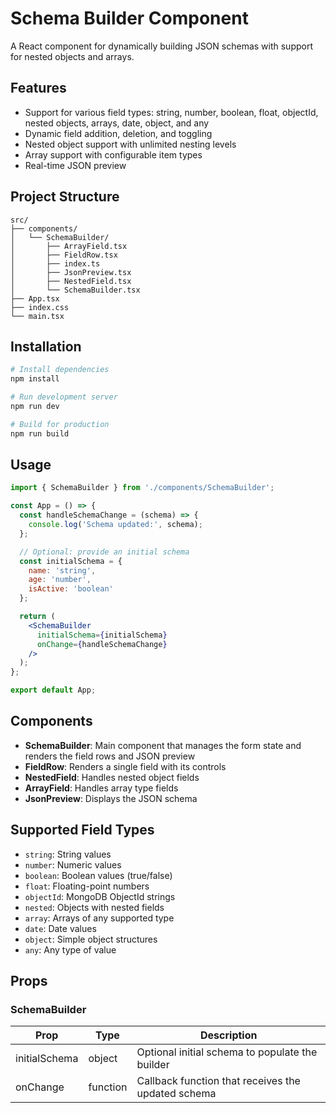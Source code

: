 # Schema Builder Component

A React component for dynamically building JSON schemas with support for nested objects and arrays.

## Features

- Support for various field types: string, number, boolean, float, objectId, nested objects, arrays, date, object, and any
- Dynamic field addition, deletion, and toggling
- Nested object support with unlimited nesting levels
- Array support with configurable item types
- Real-time JSON preview

## Project Structure

```
src/
├── components/
│   └── SchemaBuilder/
│       ├── ArrayField.tsx
│       ├── FieldRow.tsx
│       ├── index.ts
│       ├── JsonPreview.tsx
│       ├── NestedField.tsx
│       └── SchemaBuilder.tsx
├── App.tsx
├── index.css
└── main.tsx
```

## Installation

```bash
# Install dependencies
npm install

# Run development server
npm run dev

# Build for production
npm run build
```

## Usage

```jsx
import { SchemaBuilder } from './components/SchemaBuilder';

const App = () => {
  const handleSchemaChange = (schema) => {
    console.log('Schema updated:', schema);
  };

  // Optional: provide an initial schema
  const initialSchema = {
    name: 'string',
    age: 'number',
    isActive: 'boolean'
  };

  return (
    <SchemaBuilder 
      initialSchema={initialSchema} 
      onChange={handleSchemaChange} 
    />
  );
};

export default App;
```

## Components

- **SchemaBuilder**: Main component that manages the form state and renders the field rows and JSON preview
- **FieldRow**: Renders a single field with its controls
- **NestedField**: Handles nested object fields
- **ArrayField**: Handles array type fields
- **JsonPreview**: Displays the JSON schema

## Supported Field Types

- `string`: String values
- `number`: Numeric values
- `boolean`: Boolean values (true/false)
- `float`: Floating-point numbers
- `objectId`: MongoDB ObjectId strings
- `nested`: Objects with nested fields
- `array`: Arrays of any supported type
- `date`: Date values
- `object`: Simple object structures
- `any`: Any type of value

## Props

### SchemaBuilder

| Prop | Type | Description |
|------|------|-------------|
| initialSchema | object | Optional initial schema to populate the builder |
| onChange | function | Callback function that receives the updated schema |
